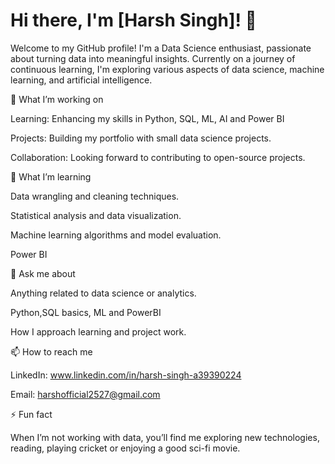 # Hi there, I'm [Harsh Singh]! 👋

Welcome to my GitHub profile! I'm a Data Science enthusiast, passionate about turning data into meaningful insights. Currently on a journey of continuous learning, I'm exploring various aspects of data science, machine learning, and artificial intelligence.

🔭 What I’m working on

Learning: Enhancing my skills in Python, SQL, ML, AI and Power BI

Projects: Building my portfolio with small data science projects.

Collaboration: Looking forward to contributing to open-source projects.

🌱 What I’m learning

Data wrangling and cleaning techniques.

Statistical analysis and data visualization.

Machine learning algorithms and model evaluation.

Power BI

💬 Ask me about

Anything related to data science or analytics.

Python,SQL basics, ML and PowerBI

How I approach learning and project work.

📫 How to reach me

LinkedIn: www.linkedin.com/in/harsh-singh-a39390224

Email: harshofficial2527@gmail.com

⚡ Fun fact

When I’m not working with data, you’ll find me exploring new technologies, reading, playing cricket or enjoying a good sci-fi movie.

